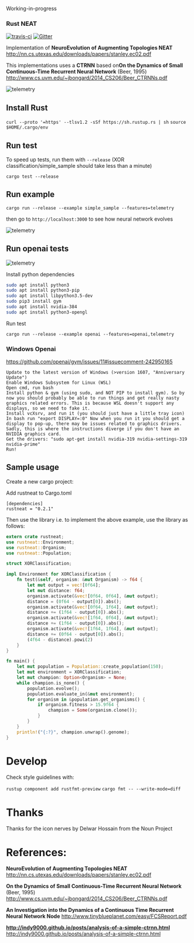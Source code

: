 Working-in-progress

### Rust NEAT
[![travis-ci](https://img.shields.io/travis/TLmaK0/rustneat/master.svg)](https://travis-ci.org/TLmaK0/rustneat)
[![Gitter](https://img.shields.io/gitter/room/nwjs/nw.js.svg)](https://gitter.im/rustneat/rustneat)

Implementation of **NeuroEvolution of Augmenting Topologies NEAT** http://nn.cs.utexas.edu/downloads/papers/stanley.ec02.pdf

This implementations uses a **CTRNN** based on**On the Dynamics of Small Continuous-Time Recurrent Neural Network** (Beer, 1995) http://www.cs.uvm.edu/~jbongard/2014_CS206/Beer_CTRNNs.pdf

![telemetry](docs/img/rustneat.png)

## Install Rust

`curl --proto '=https' --tlsv1.2 -sSf https://sh.rustup.rs | sh`
`source $HOME/.cargo/env`

## Run test

To speed up tests, run them with `--release` (XOR classification/simple_sample should take less than a minute)

`cargo test --release`
## Run example

`cargo run --release --example simple_sample --features=telemetry`

then go to `http://localhost:3000` to see how neural network evolves

![telemetry](docs/results/cart_pole_dashboard.gif)

## Run openai tests

![telemetry](docs/results/cart_pole.gif)

Install python dependencies

```bash
sudo apt install python3
sudo apt install python3-pip
sudo apt install libpython3.5-dev
sudo pip3 install gym
sudo apt install nvidia-384
sudo apt install python3-opengl
```

Run test

```
cargo run --release --example openai --features=openai,telemetry
```
    
### Windows Openai

https://github.com/openai/gym/issues/11#issuecomment-242950165
```
Update to the latest version of Windows (>version 1607, "Anniversary Update")
Enable Windows Subsystem for Linux (WSL)
Open cmd, run bash
Install python & gym (using sudo, and NOT PIP to install gym). So by now you should probably be able to run things and get really nasty graphics related errors. This is because WSL doesn't support any displays, so we need to fake it.
Install vcXsrv, and run it (you should just have a little tray icon)
In bash run "export DISPLAY=:0" Now when you run it you should get a display to pop-up, there may be issues related to graphics drivers. Sadly, this is where the instructions diverge if you don't have an NVIDIA graphics card.
Get the drivers: "sudo apt-get install nvidia-319 nvidia-settings-319 nvidia-prime"
Run!
```

## Sample usage

Create a new cargo project:

Add rustneat to Cargo.toml
```
[dependencies]
rustneat = "0.2.1"
```

Then use the library i.e. to implement the above example, use the library as follows:

```rust
extern crate rustneat;
use rustneat::Environment;
use rustneat::Organism;
use rustneat::Population;

struct XORClassification;

impl Environment for XORClassification {
    fn test(&self, organism: &mut Organism) -> f64 {
        let mut output = vec![0f64];
        let mut distance: f64;
        organism.activate(&vec![0f64, 0f64], &mut output);
        distance = (0f64 - output[0]).abs();
        organism.activate(&vec![0f64, 1f64], &mut output);
        distance += (1f64 - output[0]).abs();
        organism.activate(&vec![1f64, 0f64], &mut output);
        distance += (1f64 - output[0]).abs();
        organism.activate(&vec![1f64, 1f64], &mut output);
        distance += (0f64 - output[0]).abs();
        (4f64 - distance).powi(2)
    }
}

fn main() {
    let mut population = Population::create_population(150);
    let mut environment = XORClassification;
    let mut champion: Option<Organism> = None;
    while champion.is_none() {
        population.evolve();
        population.evaluate_in(&mut environment);
        for organism in &population.get_organisms() {
            if organism.fitness > 15.9f64 {
                champion = Some(organism.clone());
            }
        }
    }
    println!("{:?}", champion.unwrap().genome);
}

```

# Develop
Check style guidelines with:

`rustup component add rustfmt-preview`
`cargo fmt -- --write-mode=diff`

# Thanks
Thanks for the icon nerves by Delwar Hossain from the Noun Project

# References:
**NeuroEvolution of Augmenting Topologies NEAT** http://nn.cs.utexas.edu/downloads/papers/stanley.ec02.pdf

**On the Dynamics of Small Continuous-Time Recurrent Neural Network** (Beer, 1995) http://www.cs.uvm.edu/~jbongard/2014_CS206/Beer_CTRNNs.pdf

**An Investigation into the Dynamics of a Continuous Time Recurrent Neural Network Node** http://www.tinyblueplanet.com/easy/FCSReport.pdf

**http://indy9000.github.io/posts/analysis-of-a-simple-ctrnn.html** http://indy9000.github.io/posts/analysis-of-a-simple-ctrnn.html
